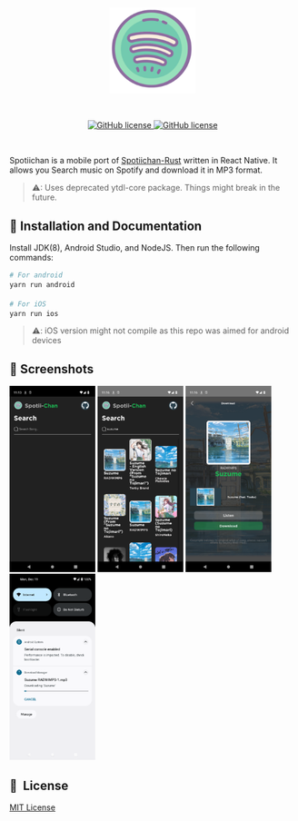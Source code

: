 <p align="center">
        <img width="30%" src="./assets/imgs/logo.png" alt="Sulu logo">
</p>

<br/>
<p align="center">
    <a href="LICENSE" target="_blank">
        <img src="https://img.shields.io/github/license/yashraj-n/spotiichan-react-native" alt="GitHub license">
    </a>
        <a href="LICENSE" target="_blank">
        <img src="https://img.shields.io/github/actions/workflow/status/yashraj-n/spotiichan-react-native/release.yml" alt="GitHub license">
    </a>
   
</p>
<br/>

Spotiichan is a mobile port of [Spotiichan-Rust](https://github.com/yashraj-n/Spotii-Chan) written in React Native. It allows you Search music on Spotify and download it in MP3 format. 
> ⚠: Uses deprecated ytdl-core package. Things might break in the future.

##  🚀  Installation and Documentation

Install JDK(8), Android Studio, and NodeJS. Then run the following commands:

```bash
# For android
yarn run android

# For iOS
yarn run ios
```

> ⚠: iOS version might not compile as this repo was aimed for android devices

## 📸 Screenshots

 <img width="30%" src="./assets/imgs/screenshots/homepage.png" alt="homepage">

 <img width="30%" src="./assets/imgs/screenshots/search.png" alt="search">

 <img width="30%" src="./assets/imgs/screenshots/download.png" alt="download">

 <img width="30%" src="./assets/imgs/screenshots/notification.png" alt="notification">



## 📘&nbsp; License
[MIT License](LICENSE)

